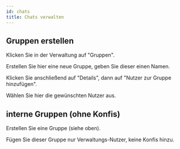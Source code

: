 ```yaml
---
id: chats
title: Chats verwalten
---
```


## Gruppen erstellen

Klicken Sie in der Verwaltung auf "Gruppen".

Erstellen Sie hier eine neue Gruppe, geben Sie dieser einen Namen.

Klicken Sie anschließend auf "Details", dann auf "Nutzer zur Gruppe hinzufügen".

Wählen Sie hier die gewünschten Nutzer aus.

## interne Gruppen (ohne Konfis)

Erstellen Sie eine Gruppe (siehe oben).

Fügen Sie dieser Gruppe nur Verwaltungs-Nutzer, keine Konfis hinzu.
